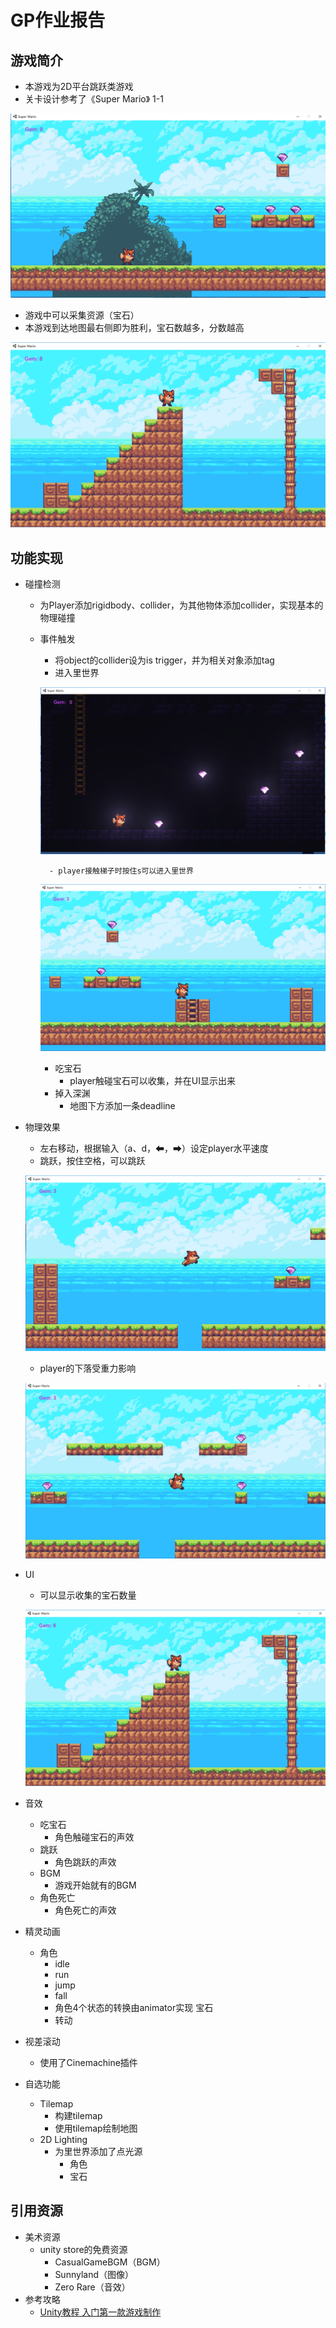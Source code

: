# GP作业报告
## 游戏简介
- 本游戏为2D平台跳跃类游戏
- 关卡设计参考了《Super Mario》 1-1

![avatar](image\开始游戏.PNG)

- 游戏中可以采集资源（宝石）
- 本游戏到达地图最右侧即为胜利，宝石数越多，分数越高

![avatar](image\终点.PNG)

## 功能实现
- 碰撞检测
    - 为Player添加rigidbody、collider，为其他物体添加collider，实现基本的物理碰撞
    - 事件触发
        - 将object的collider设为is trigger，并为相关对象添加tag
        - 进入里世界

        ![avatar](image\里世界.PNG)

            - player接触梯子时按住s可以进入里世界

        ![avatar](image\梯子.PNG)

        - 吃宝石
            - player触碰宝石可以收集，并在UI显示出来
        - 掉入深渊
            - 地图下方添加一条deadline
- 物理效果
    - 左右移动，根据输入（a、d，⬅，➡）设定player水平速度
    - 跳跃，按住空格，可以跳跃

    ![avatar](image\跳跃.PNG)

    - player的下落受重力影响

    ![avatar](image\下落.PNG)

- UI
    - 可以显示收集的宝石数量

    ![avatar](image\终点.PNG)

- 音效
    - 吃宝石
        - 角色触碰宝石的声效
    - 跳跃
        - 角色跳跃的声效
    - BGM
        - 游戏开始就有的BGM
    - 角色死亡
        - 角色死亡的声效
- 精灵动画
    - 角色
        - idle
        - run
        - jump
        - fall
        - 角色4个状态的转换由animator实现
    宝石
        - 转动
- 视差滚动
    - 使用了Cinemachine插件
- 自选功能
    - Tilemap
        - 构建tilemap
        - 使用tilemap绘制地图
    - 2D Lighting
        - 为里世界添加了点光源
            - 角色
            - 宝石
## 引用资源
- 美术资源
    - unity store的免费资源
        - CasualGameBGM（BGM）
        - Sunnyland（图像）
        - Zero Rare（音效）
- 参考攻略
    - [Unity教程 入门第一款游戏制作](https://www.bilibili.com/video/BV1W4411Z7UC)
